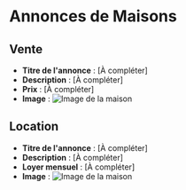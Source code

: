 # Annonces de Maisons

## Vente

- **Titre de l'annonce** : [À compléter]
- **Description** : [À compléter]
- **Prix** : [À compléter]
- **Image** : ![Image de la maison](URL_DE_L_IMAGE)

## Location

- **Titre de l'annonce** : [À compléter]
- **Description** : [À compléter]
- **Loyer mensuel** : [À compléter]
- **Image** : ![Image de la maison](URL_DE_L_IMAGE)
